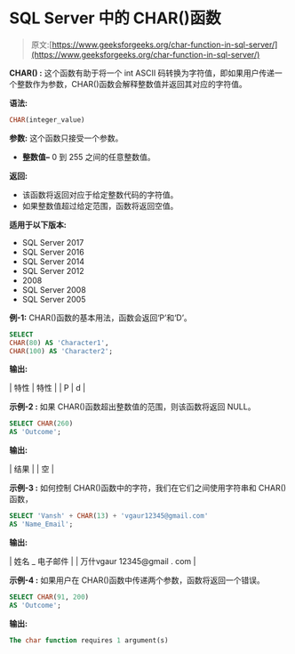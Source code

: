 # SQL Server 中的 CHAR()函数

> 原文:[https://www.geeksforgeeks.org/char-function-in-sql-server/](https://www.geeksforgeeks.org/char-function-in-sql-server/)

**CHAR() :**
这个函数有助于将一个 int ASCII 码转换为字符值，即如果用户传递一个整数作为参数，CHAR()函数会解释整数值并返回其对应的字符值。

**语法:**

```sql
CHAR(integer_value)
```

**参数:**
这个函数只接受一个参数。

*   **整数值–**
    0 到 255 之间的任意整数值。

**返回:**

*   该函数将返回对应于给定整数代码的字符值。
*   如果整数值超过给定范围，函数将返回空值。

**适用于以下版本:**

*   SQL Server 2017
*   SQL Server 2016
*   SQL Server 2014
*   SQL Server 2012
*   2008
*   SQL Server 2008
*   SQL Server 2005

**例-1:**
CHAR()函数的基本用法，函数会返回‘P’和‘D’。

```sql
SELECT  
CHAR(80) AS 'Character1',
CHAR(100) AS 'Character2';
```

**输出:**

| 特性 | 特性 |
| P | d |

**示例-2 :**
如果 CHAR()函数超出整数值的范围，则该函数将返回 NULL。

```sql
SELECT CHAR(260) 
AS 'Outcome';
```

**输出:**

| 结果 |
| 空 |

**示例-3 :**
如何控制 CHAR()函数中的字符，我们在它们之间使用字符串和 CHAR()函数，

```sql
SELECT 'Vansh' + CHAR(13) + 'vgaur12345@gmail.com' 
AS 'Name_Email';
```

**输出:**

| 姓名 _ 电子邮件 |
| 万什vgaur 12345@gmail . com |

**示例-4 :**
如果用户在 CHAR()函数中传递两个参数，函数将返回一个错误。

```sql
SELECT CHAR(91, 200) 
AS 'Outcome';
```

**输出:**

```sql
The char function requires 1 argument(s)
```